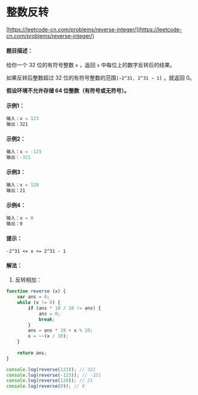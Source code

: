 # 整数反转

[https://leetcode-cn.com/problems/reverse-integer/](https://leetcode-cn.com/problems/reverse-integer/)

#### 题目描述：
给你一个 32 位的有符号整数 `x` ，返回 `x` 中每位上的数字反转后的结果。

如果反转后整数超过 32 位的有符号整数的范围`[−2^31, 2^31 − 1]` ，就返回 0。

**假设环境不允许存储 64 位整数（有符号或无符号）。**

#### 示例1：
```js
输入：x = 123
输出：321
```

#### 示例2：
```js
输入：x = -123
输出：-321
```

#### 示例3：
```js
输入：x = 120
输出：21
```

#### 示例4：
```js
输入：x = 0
输出：0
```

#### 提示：
`-2^31 <= x <= 2^31 - 1`

#### 解法：
1. 反转相加：
```js
function reverse (x) {
    var ans = 0;
    while (x != 0) {
        if (ans * 10 / 10 != ans) {
            ans = 0;
            break;
        }
        ans = ans * 10 + x % 10;
        x = ~~(x / 10);
    }
    
    return ans;
}

console.log(reverse(123)); // 321
console.log(reverse(-123)); // -321
console.log(reverse(120)); // 21
console.log(reverse(0)); // 0
```